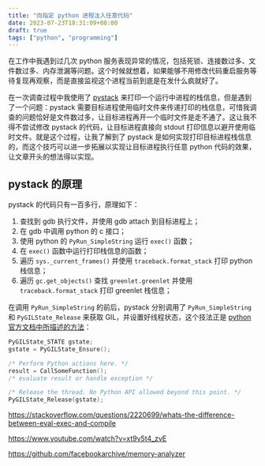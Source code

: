 ```yaml
---
title: "向指定 python 进程注入任意代码"
date: 2023-07-23T18:31:09+08:00
draft: true
tags: ["python", "programming"]
---
```


在工作中我遇到过几次 python 服务表现异常的情况，包括死锁、连接数过多、文件数过多、内存泄漏等问题。这个时候就想着，如果能够不用修改代码重启服务等待复现再观察，而是直接监视这个进程当前到底是在发什么疯就好了。

在一次调查过程中我使用了 [pystack](https://github.com/wooparadog/pystack) 来打印一个运行中进程的栈信息，但是遇到了一个问题：pystack 需要目标进程使用临时文件来传递打印的栈信息，可惜我调查的问题恰好是文件数过多，让目标进程再开一个临时文件是走不通了。这让我不得不尝试修改 pystack 的代码，让目标进程直接向 stdout 打印信息以避开使用临时文件。就是这个过程，让我了解到了 pystack 是如何实现打印目标进程栈信息的，而这个技巧可以进一步拓展以实现让目标进程执行任意 python 代码的效果，让文章开头的想法得以实现。

## pystack 的原理

pystack 的代码只有一百多行，原理如下：

1. 查找到 gdb 执行文件，并使用 gdb attach 到目标进程上；
2. 在 gdb 中调用 python 的 c 接口；
3. 使用 python 的 `PyRun_SimpleString` 运行 `exec()` 函数；
4. 在 `exec()` 函数中运行打印栈信息的函数；
5. 遍历 `sys._current_frames()` 并使用 `traceback.format_stack` 打印 python 栈信息；
6. 遍历 `gc.get_objects()` 查找 `greenlet.greenlet` 并使用 `traceback.format_stack` 打印 greenlet 栈信息；

在调用 `PyRun_SimpleString` 的前后，pystack 分别调用了 `PyRun_SimpleString` 和 `PyGILState_Release` 来获取 GIL，并设置好线程状态，这个技法正是 [python 官方文档中所描述的方法](https://docs.python.org/3/c-api/init.html#non-python-created-threads)：

```c
PyGILState_STATE gstate;
gstate = PyGILState_Ensure();

/* Perform Python actions here. */
result = CallSomeFunction();
/* evaluate result or handle exception */

/* Release the thread. No Python API allowed beyond this point. */
PyGILState_Release(gstate);
```

<https://stackoverflow.com/questions/2220699/whats-the-difference-between-eval-exec-and-compile>

<https://www.youtube.com/watch?v=xt9v5t4_zvE>

<https://github.com/facebookarchive/memory-analyzer>
